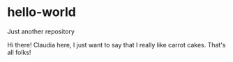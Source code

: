 # hello-world
Just another repository

Hi there!
Claudia here, I just want to say that I really like carrot cakes. That's all folks!
